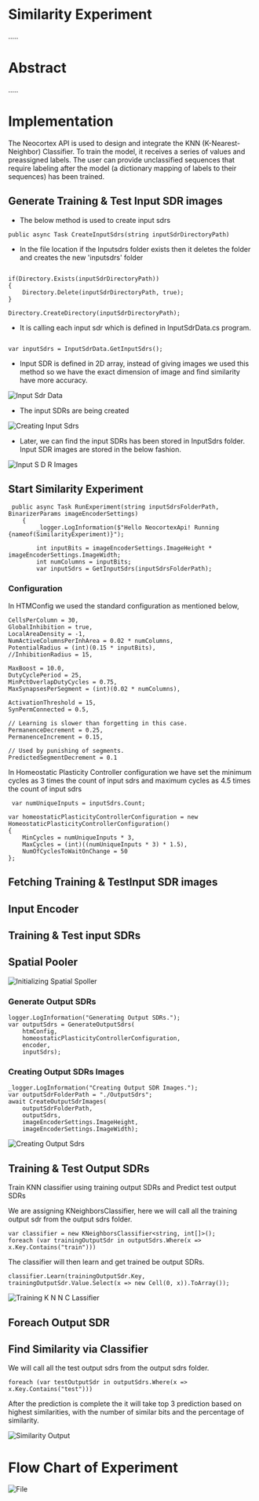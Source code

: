 # Similarity Experiment

.....

# Abstract
.....

# Implementation

The Neocortex API is used to design and integrate the KNN (K-Nearest-Neighbor) Classifier. To train the model, it receives a series of values and preassigned labels. The user can provide unclassified sequences that require labeling after the model (a dictionary mapping of labels to their sequences) has been trained. 


## Generate Training & Test Input SDR images

-  The below method is used to create input sdrs 

```
public async Task CreateInputSdrs(string inputSdrDirectoryPath)
```

- In the file location if the Inputsdrs folder exists then it deletes the folder and creates the new 'inputsdrs' folder

```

if(Directory.Exists(inputSdrDirectoryPath))
{
    Directory.Delete(inputSdrDirectoryPath, true);
}

Directory.CreateDirectory(inputSdrDirectoryPath);
``` 
    


- It is calling each input sdr which is defined in InputSdrData.cs program.

```

var inputSdrs = InputSdrData.GetInputSdrs();

```
     

-  Input SDR is defined in 2D array, instead of giving images we used this method so we have the exact dimension of image and find similarity have more accuracy.

![Input Sdr Data](InputSdrData.png)

- The input SDRs are being created

![Creating Input Sdrs](CreatingInputSdrs.png)


- Later, we can find the input SDRs has been stored in InputSdrs folder. Input SDR images are stored in the below fashion.

![Input S D R Images](InputSDRImages.png)








## Start Similarity Experiment



```
 public async Task RunExperiment(string inputSdrsFolderPath, BinarizerParams imageEncoderSettings)
    {
        _logger.LogInformation($"Hello NeocortexApi! Running {nameof(SimilarityExperiment)}");

        int inputBits = imageEncoderSettings.ImageHeight * imageEncoderSettings.ImageWidth;
        int numColumns = inputBits;
        var inputSdrs = GetInputSdrs(inputSdrsFolderPath);
```

### Configuration

 In HTMConfig we used the standard configuration as mentioned below, 
```
CellsPerColumn = 30,
GlobalInhibition = true,
LocalAreaDensity = -1,
NumActiveColumnsPerInhArea = 0.02 * numColumns,
PotentialRadius = (int)(0.15 * inputBits),
//InhibitionRadius = 15,

MaxBoost = 10.0,
DutyCyclePeriod = 25,
MinPctOverlapDutyCycles = 0.75,
MaxSynapsesPerSegment = (int)(0.02 * numColumns),

ActivationThreshold = 15,
SynPermConnected = 0.5,

// Learning is slower than forgetting in this case.
PermanenceDecrement = 0.25,
PermanenceIncrement = 0.15,

// Used by punishing of segments.
PredictedSegmentDecrement = 0.1

```
In Homeostatic Plasticity Controller configuration we have set the minimum cycles as 3 times the count of input sdrs and maximum cycles as 4.5 times the count of input sdrs 

```
 var numUniqueInputs = inputSdrs.Count;

var homeostaticPlasticityControllerConfiguration = new HomeostaticPlasticityControllerConfiguration()
{
    MinCycles = numUniqueInputs * 3,
    MaxCycles = (int)((numUniqueInputs * 3) * 1.5),
    NumOfCyclesToWaitOnChange = 50
};

```

## Fetching Training & TestInput SDR images

## Input Encoder

## Training & Test input SDRs

## Spatial Pooler

![Initializing Spatial Spoller](InitializingSpatialSpoller.png)

### Generate Output SDRs

```
logger.LogInformation("Generating Output SDRs.");
var outputSdrs = GenerateOutputSdrs(
    htmConfig, 
    homeostaticPlasticityControllerConfiguration, 
    encoder, 
    inputSdrs);
```

### Creating Output SDRs Images

```
_logger.LogInformation("Creating Output SDR Images.");
var outputSdrFolderPath = "./OutputSdrs";
await CreateOutputSdrImages(
    outputSdrFolderPath, 
    outputSdrs, 
    imageEncoderSettings.ImageHeight, 
    imageEncoderSettings.ImageWidth);
```

![Creating Output Sdrs](CreatingOutputSdrs.png)


## Training & Test Output SDRs

Train KNN classifier using training output SDRs and Predict test output SDRs

We are assigning KNeighborsClassifier, here we will call all the training output sdr from the output sdrs folder. 


```
var classifier = new KNeighborsClassifier<string, int[]>();
foreach (var trainingOutputSdr in outputSdrs.Where(x => x.Key.Contains("train")))
```
 

The classifier will then learn and get trained be output SDRs.

```
classifier.Learn(trainingOutputSdr.Key, trainingOutputSdr.Value.Select(x => new Cell(0, x)).ToArray());        
```

![Training K N N C Lassifier](TrainingKNNCLassifier.png)

## Foreach Output SDR

## Find Similarity via Classifier

We will call all the test output sdrs from the output sdrs folder. 

```
foreach (var testOutputSdr in outputSdrs.Where(x => x.Key.Contains("test")))          
```

After the prediction is complete the it will take top 3 prediction based on highest similarities, with the number of similar bits and the percentage of similarity.

![Similarity Output](SimilarityOutput.png)



# Flow Chart of Experiment

![File](file.png)






